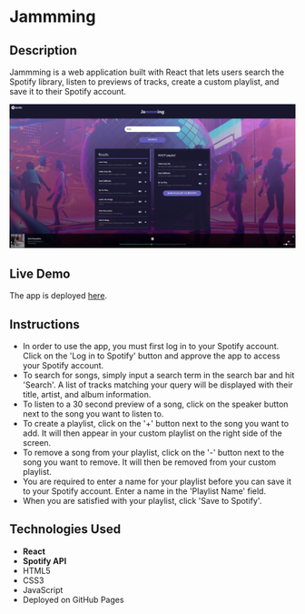 # Jammming

## Description

Jammming is a web application built with React that lets users search the Spotify library, listen to previews of tracks, create a custom playlist, and save it to their Spotify account.

![Jammming](./screenshots/screenshot.jpeg)

## Live Demo

The app is deployed [here](https://oaktec.github.io/jammming/).

## Instructions

- In order to use the app, you must first log in to your Spotify account. Click on the 'Log in to Spotify' button and approve the app to access your Spotify account.
- To search for songs, simply input a search term in the search bar and hit 'Search'. A list of tracks matching your query will be displayed with their title, artist, and album information.
- To listen to a 30 second preview of a song, click on the speaker button next to the song you want to listen to.
- To create a playlist, click on the '+' button next to the song you want to add. It will then appear in your custom playlist on the right side of the screen.
- To remove a song from your playlist, click on the '-' button next to the song you want to remove. It will then be removed from your custom playlist.
- You are required to enter a name for your playlist before you can save it to your Spotify account. Enter a name in the 'Playlist Name' field.
- When you are satisfied with your playlist, click 'Save to Spotify'.

## Technologies Used

- **React**
- **Spotify API**
- HTML5
- CSS3
- JavaScript
- Deployed on GitHub Pages
